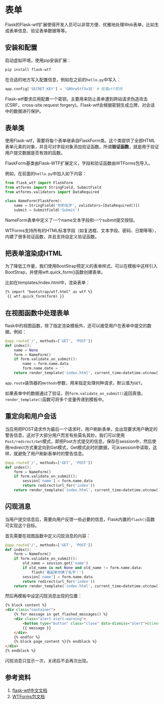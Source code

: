 # 表单

Flask的Flask-wtf扩展使得开发人员可以非常方便、优雅地处理Web表单，比如生成表单信息、验证表单数据等等。

## 安装和配置

启动虚拟环境，使用pip安装扩展：

```bash
pip install flask-wtf
```

在合适的地方写入配置信息，例如在之前的`hello.py`中写入：

```python
app.config['SECRET_KEY'] = 'GN9rwStf3v1E' # 配置wtf密钥
```

Flask-wtf要求应用配置一个密钥，主要用来防止表单遭到跨站请求伪造攻击(CSRF，cross-site request forgery)。Flask-wtf会根据密钥生成立牌，对会话中的数据进行保护。

## 表单类

使用Flask-wtf，需要将每个表单继承自FlaskForm类。这个类提供了全部HTML表单元素的对象，并且可对字段对象添加验证函数。所谓**验证函数**，就是用于验证用户提交数据是否有效的函数。

FlaskForm基类由Flask-WTF扩展定义，字段和验证函数由WTForms包导入。

例如，在前面的`hello.py`中加入如下内容：

```python
from flask_wtf import FlaskForm
from wtforms import StringField, SubmitField
from wtforms.validators import DataRequired

class NameForm(FlaskForm):
    name = StringField('你的名字', validators=[DataRequired()])
    submit = SubmitField('Submit')
```

NameForm表单中定义了一个name文本字段和一个submit提交按钮。

WTForms支持所有的HTML标准字段（如复选框、文本字段、密码、日期等等），内建了很多验证函数，并且支持自定义验证函数。

## 把表单渲染成HTML

为了降低工作量，我们使用BootStrap预定义的表单样式，可以在模板中这样引入BootStrap，并使用wft.quick_form()函数创建表单。

比如在templates/index.html中，渲染表单：

```html
{% import "bootstrap/wtf.html" as wtf %}
 {{ wtf.quick_form(form) }}
```

## 在视图函数中处理表单

flask中的视图函数，除了指定渲染模板外，还可以接受用户在表单中提交的数据。例如：

```python
@app.route('/', methods=['GET', 'POST'])
def index():
    name = None
    form = NameForm()
    if form.validate_on_submit():
        name = form.name.data
        form.name.date = ''
    return render_template('index.html', current_time=datetime.utcnow(), form=form, name=name)
```

`app.route`装饰器的`methods`参数，用来指定处理何种请求，默认值为`GET`。

如果表单中的数据通过了验证，则`form.validate_on_submit()`返回真值，`render_template()`函数可将多个变量传递到模板中。

## 重定向和用户会话

当应用把POST请求作为最后一个请求时，用户刷新表单，会出现要求用户确定的警告信息，这对于大部分用户而言有些莫名其妙。我们可以使用`Post/redirect/Get`模式，即把Post方式提交的信息，保存在session中，然后使用redirect方式重定向到Get模式，Get模式此时的数据，可从session中读取，这样，就避免了用户刷新表单时的警告信息。

```python
@app.route('/', methods=['GET', 'POST'])
def index():
    form = NameForm()
    if form.validate_on_submit():
        session['name'] = form.name.data
        return redirect(url_for('index'))
    return render_template('index.html', current_time=datetime.utcnow(), form=form, name=session.get('name'))
```

## 闪现消息

当用户提交信息后，需要向用户反馈一些必要的信息，Flask内置的`flash()`函数可实现这个目标。

首先需要在视图函数中定义闪现消息的内容：

```python
@app.route('/', methods=['GET', 'POST'])
def index():
    form = NameForm()
    if form.validate_on_submit():
        old_name = session.get('name')
        if old_name is not None and old_name != form.name.data:
            flash('看起来你换了名字！')
        session['name'] = form.name.data
        return redirect(url_for('index'))
    return render_template('index.html', current_time=datetime.utcnow(), form=form, name=session.get('name'))
```

然后再模板中设定闪现消息出现的位置：

```html
{% block content %}
<div class="container">
    {% for message in get_flashed_messages() %}
    <div class="alert alert-warning">
        <button type="button" class="close" data-dismiss="alert">&times;</button>
        {{ message }}
    </div>
    {% endfor %}
    {% block page_content %}{% endblock %}
</div>
{% endblock %}
```

闪现消息只显示一次，关闭后不会再次出现。

## 参考资料

1. [flask-wtf中文文档](http://www.pythondoc.com/flask-wtf/index.html)
1. [WTForms包文档](https://wtforms.readthedocs.io/en/stable/)
